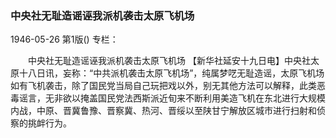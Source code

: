 ### 中央社无耻造谣诬我派机袭击太原飞机场

1946-05-26
第1版()
专栏：

　　中央社无耻造谣诬我派机袭击太原飞机场
    【新华社延安十九日电】中央社太原十八日讯，妄称：“中共派机袭击太原飞机场”，纯属梦呓无耻造谣，太原飞机场如有飞机袭击，除了国民党当局自己玩把戏以外，别无其他方法可以解释，此类恶毒谣言，无非欲以掩盖国民党法西斯派近旬来不断利用美造飞机在东北进行大规模内战，中原、晋冀鲁豫、晋察冀、热河、晋绥以至陕甘宁解放区城市进行扫射和侦察的挑衅行为。
